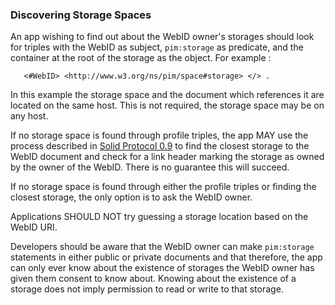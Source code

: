 ### Discovering Storage Spaces

An app wishing to find out about the WebID owner's storages should look for triples with the WebID as subject, `pim:storage` as predicate, and the container at the root of the storage as the object.  For example :
```
   <#WebID> <http://www.w3.org/ns/pim/space#storage> </> .
```
In this example the storage space and the document which references it are located on the same host.  This is not required, the storage space may be on any host.

If no storage space is found through profile triples, the app MAY use the process described in [Solid Protocol 0.9](https://solidproject.org/TR/protocol#storage) to find the closest storage to the WebID document and check for a link header marking the storage as owned by the owner of the WebID.  There is no guarantee this will succeed.

If no storage space is found through either the profile triples or finding the closest storage, the only option is to ask the WebID owner. 

Applications SHOULD NOT try guessing a storage location based on the WebID URI.

Developers should be aware that the WebID owner can make `pim:storage` statements in either public or private documents and that therefore, the app can only ever know about the existence of storages the WebID owner has given them consent to know about.  Knowing about the existence of a storage does not imply permission to read or write to that storage.
